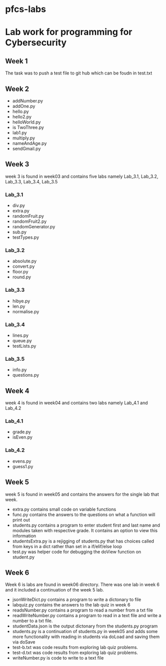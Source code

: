 # pfcs-labs
# Lab work for programming for Cybersecurity

## Week 1
The task was to push a test file to git hub which can be foudn in test.txt
## Week 2
* addNumber.py
* addOne.py
* hello.py
* hello2.py
* helloWorld.py
* is TwoThree.py
* lab1.py
* multiply.py
* nameAndAge.py
* sendGmail.py

## Week 3
week 3 is found in week03 and contains five labs  namely Lab_3.1, Lab_3.2, Lab_3.3, Lab_3.4, Lab_3.5
### Lab_3.1
* div.py
* extra.py
* randomFruit.py
* randomFruit2.py
* randomGenerator.py
* sub.py
* testTypes.py
### Lab_3.2
* absolute.py
* convert.py
* floor.py
* round.py
### Lab_3.3
* hibye.py
* len.py
* normalise.py
### Lab_3.4
* lines.py
* queue.py
* testLists.py
### Lab_3.5
* info.py
* questions.py

## Week 4
week 4 is found in week04 and contains two labs  namely Lab_4.1 and Lab_4.2
### Lab_4.1
* grade.py
* isEven.py
### Lab_4.2
* evens.py
* guess1.py

## Week 5
week 5 is found in week05 and contains the answers for the single lab that week.
* extra.py contains small code on variable functions
* func.py contains the answers to the questions on what a function will print out
* students.py contains a program to enter student first and last name and modules taken with respective grade. It contains an option to view this information 
* studentsExtra.py is a rejigging of students.py that has choices called from keys in a dict rather than set in a if/elif/else loop
* test.py was helper code for debugging the doView function on student.py 

## Week 6
Week 6 is labs are found in week06 directory. There was one lab in week 6 and it included a continuation of the week 5 lab.
* jsonWriteDict.py contains a program to write a dictonary to file
* labquiz.py contains the answers to the lab quiz in week 6
* readsNumber.py contains a program to read a number from a txt file
* readWriteNumber.py contains a program to read in a text file and write a number to a txt file. 
* studentData.json is the output dictonary from the students.py program
* students.py is a continuation of students.py in week05 and adds some more functionality with reading in students via doLoad and saving them via doSave
* test-b.txt was code results from exploring lab quiz problems.
* test-d.txt was code results from exploring lab quiz problems.
* writeNumber.py is code to write to a text file

